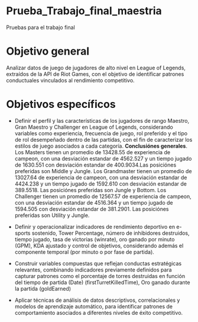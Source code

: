 # Prueba_Trabajo_final_maestria
Pruebas para el trabajo final

# Objetivo general
Analizar datos de juego de jugadores de alto nivel en League of Legends, extraídos de la API de Riot Games, con el objetivo de identificar patrones conductuales vinculados al rendimiento competitivo.


# Objetivos específicos
- Definir el perfil y las características de los jugadores de rango Maestro, Gran Maestro y Challenger en League of Legends, considerando variables como experiencia, frecuencia de juego, rol preferido y el tipo de rol desempeñado dentro de las partidas, con el fin de caracterizar los estilos de juego asociados a cada categoría.
  **Conclusiónes generales**.
  Los Masters tienen un promedio de 13428.55 de experiencia de campeon, con una desviación estandar de 4562.527 y un tiempo jugado de	1630.551 con desviación   estandar de	400.9034.Las posiciónes preferidas son Middle y Jungle.
  Los Grandmaster tienen un promedio de 13027.64	de experiencia de campeon, con una desviación estandar de 4424.238 y un tiempo jugado de	1592.610	 con desviación estandar de 389.5518. Las posiciónes preferidas son Jungle y Bottom.
  Los Challenger tienen un promedio de 12567.57	de experiencia de campeon, con una desviación estandar de 	4516.364	 y un tiempo jugado de 1594.505		 con desviación estandar de 381.2901. Las posiciónes preferidas son Utility y Jungle.

- Definir y operacionalizar indicadores de rendimiento deportivo en e-sports sostenido, Tower Percentage, número de inhibidores destruidos, tiempo jugado,  tasa de victorias (winrate), oro ganado por minuto (GPM), KDA ajustado y control de objetivos, considerando además el componente temporal (por minuto o por fase de partida).

- Construir variables compuestas que reflejan conductas estratégicas relevantes, combinando indicadores previamente definidos para capturar patrones como el porcentaje de torres destruidas en función del tiempo de partida (Date) (firstTurretKilledTime), Oro ganado durante la partida (goldEarned)

- Aplicar técnicas de análisis de datos descriptivos, correlacionales y modelos de aprendizaje automático, para identificar patrones de comportamiento asociados a diferentes niveles de éxito competitivo.
